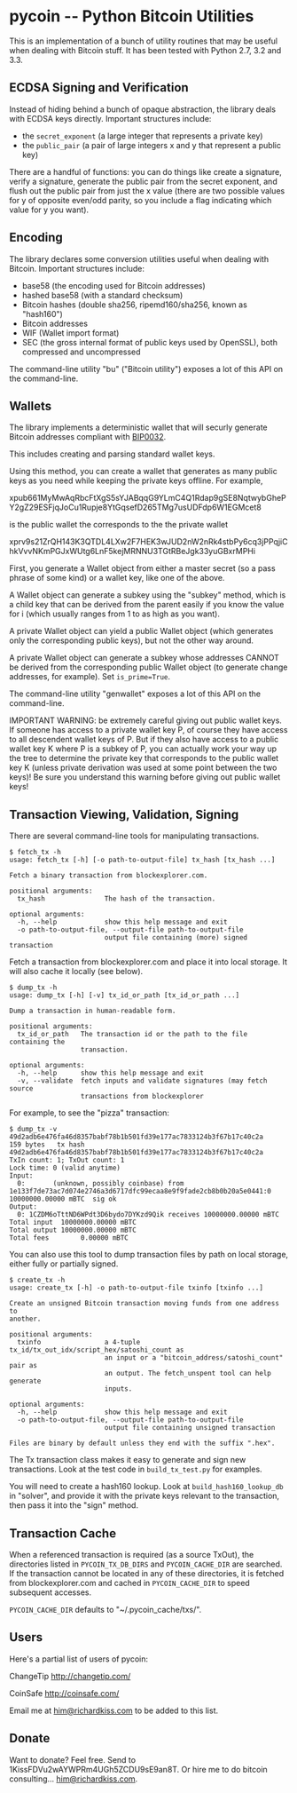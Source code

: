 pycoin -- Python Bitcoin Utilities
==================================

This is an implementation of a bunch of utility routines that may be useful when dealing with Bitcoin stuff. It has been tested with Python 2.7, 3.2 and 3.3.


ECDSA Signing and Verification
------------------------------

Instead of hiding behind a bunch of opaque abstraction, the library deals with ECDSA keys directly. Important structures include:

- the ```secret_exponent``` (a large integer that represents a private key)
- the ```public_pair``` (a pair of large integers x and y that represent a public key)

There are a handful of functions: you can do things like create a signature, verify a signature, generate the public pair from the secret exponent, and flush out the public pair from just the x value (there are two possible values for y of opposite even/odd parity, so you include a flag indicating which value for y you want).


Encoding
--------

The library declares some conversion utilities useful when dealing with Bitcoin. Important structures include:

* base58 (the encoding used for Bitcoin addresses)
* hashed base58 (with a standard checksum)
* Bitcoin hashes (double sha256, ripemd160/sha256, known as "hash160")
* Bitcoin addresses
* WIF (Wallet import format)
* SEC (the gross internal format of public keys used by OpenSSL), both compressed and uncompressed

The command-line utility "bu" ("Bitcoin utility") exposes a lot of this API on the command-line.


Wallets
-------

The library implements a deterministic wallet that will securly generate Bitcoin addresses compliant with [BIP0032].

This includes creating and parsing standard wallet keys.

Using this method, you can create a wallet that generates as many public keys as you need while keeping the private keys offline. For example,

xpub661MyMwAqRbcFtXgS5sYJABqqG9YLmC4Q1Rdap9gSE8NqtwybGhePY2gZ29ESFjqJoCu1Rupje8YtGqsefD265TMg7usUDFdp6W1EGMcet8

is the public wallet the corresponds to the the private wallet

xprv9s21ZrQH143K3QTDL4LXw2F7HEK3wJUD2nW2nRk4stbPy6cq3jPPqjiChkVvvNKmPGJxWUtg6LnF5kejMRNNU3TGtRBeJgk33yuGBxrMPHi

First, you generate a Wallet object from either a master secret (so a pass phrase of some kind) or a wallet key, like one of the above.

A Wallet object can generate a subkey using the "subkey" method, which is a child key that can be derived from the parent easily if you know the value for i (which usually ranges from 1 to as high as you want).

A private Wallet object can yield a public Wallet object (which generates only the corresponding public keys), but not the other way around.

A private Wallet object can generate a subkey whose addresses CANNOT be derived from the corresponding public Wallet object (to generate change addresses, for example). Set ```is_prime=True```.

The command-line utility "genwallet" exposes a lot of this API on the command-line.

IMPORTANT WARNING: be extremely careful giving out public wallet keys. If someone has access to a private wallet key P, of course they have access to all descendent wallet keys of P. But if they also have access to a public wallet key K where P is a subkey of P, you can actually work your way up the tree to determine the private key that corresponds to the public wallet key K (unless private derivation was used at some point between the two keys)! Be sure you understand this warning before giving out public wallet keys!


Transaction Viewing, Validation, Signing
----------------------------------------

There are several command-line tools for manipulating transactions.

    $ fetch_tx -h
    usage: fetch_tx [-h] [-o path-to-output-file] tx_hash [tx_hash ...]

    Fetch a binary transaction from blockexplorer.com.

    positional arguments:
      tx_hash               The hash of the transaction.

    optional arguments:
      -h, --help            show this help message and exit
      -o path-to-output-file, --output-file path-to-output-file
                            output file containing (more) signed transaction


Fetch a transaction from blockexplorer.com and place it into local storage. It will also cache it locally (see below).


    $ dump_tx -h
    usage: dump_tx [-h] [-v] tx_id_or_path [tx_id_or_path ...]

    Dump a transaction in human-readable form.

    positional arguments:
      tx_id_or_path   The transaction id or the path to the file containing the
                      transaction.

    optional arguments:
      -h, --help      show this help message and exit
      -v, --validate  fetch inputs and validate signatures (may fetch source
                      transactions from blockexplorer


For example, to see the "pizza" transaction:

    $ dump_tx -v 49d2adb6e476fa46d8357babf78b1b501fd39e177ac7833124b3f67b17c40c2a
    159 bytes   tx hash 49d2adb6e476fa46d8357babf78b1b501fd39e177ac7833124b3f67b17c40c2a
    TxIn count: 1; TxOut count: 1
    Lock time: 0 (valid anytime)
    Input:
      0:       (unknown, possibly coinbase) from 1e133f7de73ac7d074e2746a3d6717dfc99ecaa8e9f9fade2cb8b0b20a5e0441:0 10000000.00000 mBTC  sig ok
    Output:
      0: 1CZDM6oTttND6WPdt3D6bydo7DYKzd9Qik receives 10000000.00000 mBTC
    Total input  10000000.00000 mBTC
    Total output 10000000.00000 mBTC
    Total fees        0.00000 mBTC

You can also use this tool to dump transaction files by path on local storage, either fully or partially signed.


    $ create_tx -h
    usage: create_tx [-h] -o path-to-output-file txinfo [txinfo ...]

    Create an unsigned Bitcoin transaction moving funds from one address to
    another.

    positional arguments:
      txinfo                a 4-tuple tx_id/tx_out_idx/script_hex/satoshi_count as
                            an input or a "bitcoin_address/satoshi_count" pair as
                            an output. The fetch_unspent tool can help generate
                            inputs.

    optional arguments:
      -h, --help            show this help message and exit
      -o path-to-output-file, --output-file path-to-output-file
                            output file containing unsigned transaction

    Files are binary by default unless they end with the suffix ".hex".


The Tx transaction class makes it easy to generate and sign new transactions. Look at the test code in ```build_tx_test.py``` for examples.

You will need to create a hash160 lookup. Look at ```build_hash160_lookup_db``` in  "solver", and provide it with the private keys relevant to the transaction, then pass it into the "sign" method.


Transaction Cache
-----------------

When a referenced transaction is required (as a source TxOut), the directories listed in ```PYCOIN_TX_DB_DIRS``` and ```PYCOIN_CACHE_DIR``` are searched. If the transaction cannot be located in any of these directories, it is fetched from blockexplorer.com and cached in ```PYCOIN_CACHE_DIR``` to speed subsequent accesses.

```PYCOIN_CACHE_DIR``` defaults to "~/.pycoin_cache/txs/".


Users
-----

Here's a partial list of users of pycoin:

ChangeTip http://changetip.com/

CoinSafe http://coinsafe.com/

Email me at him@richardkiss.com to be added to this list.


Donate
------

Want to donate? Feel free. Send to 1KissFDVu2wAYWPRm4UGh5ZCDU9sE9an8T.
Or hire me to do bitcoin consulting... him@richardkiss.com.


[BIP0032]: https://en.bitcoin.it/wiki/BIP_0032
